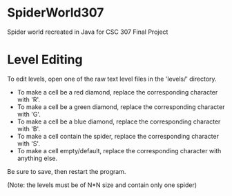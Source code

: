 # SpiderWorld307
Spider world recreated in Java for CSC 307 Final Project

# Level Editing
To edit levels, open one of the raw text level files in the 'levels/' directory.

* To make a cell be a red diamond, replace the corresponding character with 'R'.
* To make a cell be a green diamond, replace the corresponding character with 'G'.
* To make a cell be a blue diamond, replace the corresponding character with 'B'.
* To make a cell contain the spider, replace the corresponding character with 'S'.
* To make a cell empty/default, replace the corresponding character with anything else.

Be sure to save, then restart the program.

(Note: the levels must be of N*N size and contain only one spider)